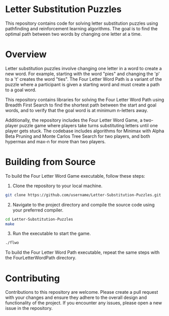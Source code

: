 # Letter Substitution Puzzles

This repository contains code for solving letter substitution puzzles using pathfinding and reinforcement learning algorithms. The goal is to find the optimal path between two words by changing one letter at a time.

# Overview
Letter substitution puzzles involve changing one letter in a word to create a new word. For example, starting with the word "pies" and changing the 'p' to a 't' creates the word "ties". The Four Letter Word Path is a variant of the puzzle where a participant is given a starting word and must create a path to a goal word.

This repository contains libraries for solving the Four Letter Word Path using Breadth First Search to find the shortest path between the start and goal words, and to verify that the goal word is at minimum n-letters away.

Additionally, the repository includes the Four Letter Word Game, a two-player puzzle game where players take turns substituting letters until one player gets stuck. The codebase includes algorithms for Minimax with Alpha Beta Pruning and Monte Carlos Tree Search for two players, and both hypermax and max-n for more than two players.

# Building from Source
To build the Four Letter Word Game executable, follow these steps:

1. Clone the repository to your local machine.
```bash
git clone https://github.com/username/Letter-Substitution-Puzzles.git
```
2. Navigate to the project directory and compile the source code using your preferred compiler.
```bash
cd Letter-Substitution-Puzzles
make
```
3. Run the executable to start the game.
```bash 
./flwo
```
To build the Four Letter Word Path executable, repeat the same steps with the FourLetterWordPath directory.

# Contributing
Contributions to this repository are welcome. Please create a pull request with your changes and ensure they adhere to the overall design and functionality of the project. If you encounter any issues, please open a new issue in the repository.

